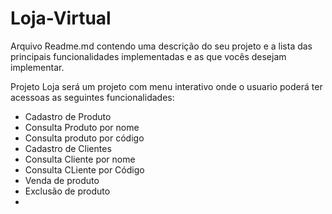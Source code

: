# Loja-Virtual

 Arquivo Readme.md contendo uma descrição do seu projeto e a lista das principais funcionalidades implementadas e as que vocês desejam implementar. 
 
 Projeto Loja será um projeto com menu interativo onde o usuario poderá ter acessoas as seguintes funcionalidades:
 
 - Cadastro de Produto
 - Consulta Produto por nome 
 - Consulta produto por código
 - Cadastro de Clientes
 - Consulta Cliente por nome 
 - Consulta CLiente por Código 
 - Venda de produto
 - Exclusão de produto
 - 
